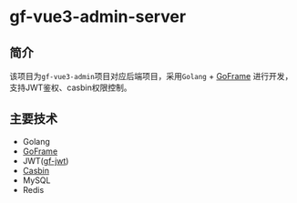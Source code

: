 # gf-vue3-admin-server

## 简介
该项目为`gf-vue3-admin`项目对应后端项目，采用`Golang` + [GoFrame](https://github.com/gogf/gf) 进行开发，支持JWT鉴权、casbin权限控制。

## 主要技术
- Golang
- [GoFrame](https://github.com/gogf/gf)
- JWT([gf-jwt](https://github.com/gogf/gf-jwt))
- [Casbin](https://github.com/casbin/casbin)
- MySQL
- Redis